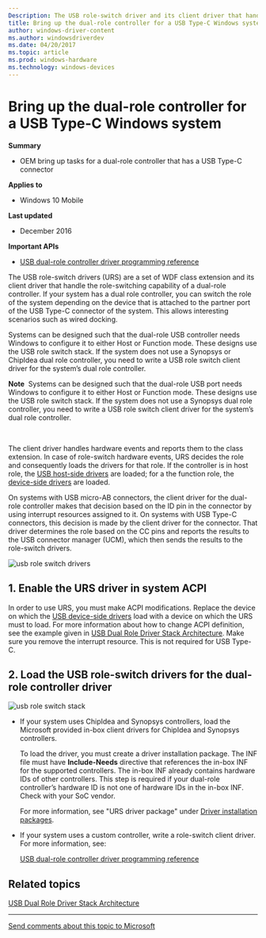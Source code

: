 ```yaml
---
Description: The USB role-switch driver and its client driver that handle the role-switching capability of a dual-role controller.
title: Bring up the dual-role controller for a USB Type-C Windows system
author: windows-driver-content
ms.author: windowsdriverdev
ms.date: 04/20/2017
ms.topic: article
ms.prod: windows-hardware
ms.technology: windows-devices
---
```


# Bring up the dual-role controller for a USB Type-C Windows system


**Summary**

-   OEM bring up tasks for a dual-role controller that has a USB Type-C connector

**Applies to**

-   Windows 10 Mobile

**Last updated**

-   December 2016

**Important APIs**

-   [USB dual-role controller driver programming reference](https://msdn.microsoft.com/library/windows/hardware/mt628026)

The USB role-switch drivers (URS) are a set of WDF class extension and its client driver that handle the role-switching capability of a dual-role controller. If your system has a dual role controller, you can switch the role of the system depending on the device that is attached to the partner port of the USB Type-C connector of the system. This allows interesting scenarios such as wired docking.

Systems can be designed such that the dual-role USB controller needs Windows to configure it to either Host or Function mode. These designs use the USB role switch stack. If the system does not use a Synopsys or ChipIdea dual role controller, you need to write a USB role switch client driver for the system’s dual role controller.

**Note**  Systems can be designed such that the dual-role USB port needs Windows to configure it to either Host or Function mode. These designs use the USB role switch stack. If the system does not use a Synopsys dual role controller, you need to write a USB role switch client driver for the system’s dual role controller.

 

The client driver handles hardware events and reports them to the class extension. In case of role-switch hardware events, URS decides the role and consequently loads the drivers for that role. If the controller is in host role, the [USB host-side drivers](usb-3-0-driver-stack-architecture.md) are loaded; for a the function role, the [device-side drivers](usb-device-side-drivers-in-windows.md) are loaded.

On systems with USB micro-AB connectors, the client driver for the dual-role controller makes that decision based on the ID pin in the connector by using interrupt resources assigned to it. On systems with USB Type-C connectors, this decision is made by the client driver for the connector. That driver determines the role based on the CC pins and reports the results to the USB connector manager (UCM), which then sends the results to the role-switch drivers.

![usb role switch drivers](images/urs.png)

## 1. Enable the URS driver in system ACPI


In order to use URS, you must make ACPI modifications. Replace the device on which the [USB device-side drivers](usb-device-side-drivers-in-windows.md) load with a device on which the URS must to load. For more information about how to change ACPI definition, see the example given in [USB Dual Role Driver Stack Architecture](usb-dual-role-driver-stack-architecture.md). Make sure you remove the interrupt resource. This is not required for USB Type-C.

## 2. Load the USB role-switch drivers for the dual-role controller driver


![usb role switch stack](images/urs.png)

-   If your system uses ChipIdea and Synopsys controllers, load the Microsoft provided in-box client drivers for ChipIdea and Synopsys controllers.

    To load the driver, you must create a driver installation package. The INF file must have **Include-Needs** directive that references the in-box INF for the supported controllers. The in-box INF already contains hardware IDs of other controllers. This step is required if your dual-role controller’s hardware ID is not one of hardware IDs in the in-box INF. Check with your SoC vendor.

    For more information, see "URS driver package" under [Driver installation packages](usb-dual-role-driver-stack-architecture.md#inf).

-   If your system uses a custom controller, write a role-switch client driver. For more information, see:

    [USB dual-role controller driver programming reference](https://msdn.microsoft.com/library/windows/hardware/mt628026)

## Related topics
[USB Dual Role Driver Stack Architecture](usb-dual-role-driver-stack-architecture.md)  

--------------------
[Send comments about this topic to Microsoft](mailto:wsddocfb@microsoft.com?subject=Documentation%20feedback%20%5Busbcon\buses%5D:%20Bring%20up%20the%20dual-role%20controller%20for%20a%20USB%20Type-C%20Windows%20system%20%20RELEASE:%20%281/26/2017%29&body=%0A%0APRIVACY%20STATEMENT%0A%0AWe%20use%20your%20feedback%20to%20improve%20the%20documentation.%20We%20don't%20use%20your%20email%20address%20for%20any%20other%20purpose,%20and%20we'll%20remove%20your%20email%20address%20from%20our%20system%20after%20the%20issue%20that%20you're%20reporting%20is%20fixed.%20While%20we're%20working%20to%20fix%20this%20issue,%20we%20might%20send%20you%20an%20email%20message%20to%20ask%20for%20more%20info.%20Later,%20we%20might%20also%20send%20you%20an%20email%20message%20to%20let%20you%20know%20that%20we've%20addressed%20your%20feedback.%0A%0AFor%20more%20info%20about%20Microsoft's%20privacy%20policy,%20see%20http://privacy.microsoft.com/default.aspx. "Send comments about this topic to Microsoft")


